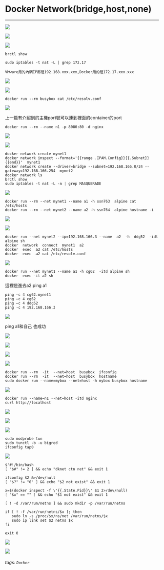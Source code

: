 # Docker Network(bridge,host,none)

---

![](https://i.imgur.com/toxx8NL.jpg)

![](https://i.imgur.com/eaXzbEC.jpg)

![](https://i.imgur.com/n2tJYn1.jpg)


`brctl show`

`sudo iptables -t nat -L | grep 172.17`

`VMware用的內網IP都是192.168.xxx.xxx,Docker用的是172.17.xxx.xxx`

![](https://i.imgur.com/llSI9cu.jpg)

![](https://i.imgur.com/9gMOiAV.jpg)

`docker run --rm busybox cat /etc/resolv.conf`

![](https://i.imgur.com/7RSQwSh.jpg)

上一篇有介紹到的主機port號可以連到裡面的container的port

`docker run --rm --name n1 -p 8080:80 -d nginx`

![](https://i.imgur.com/HnEwQEC.jpg)

![](https://i.imgur.com/kEqebQm.jpg)

```
docker network create mynet1
docker network inspect --format='{{range .IPAM.Config}}{{.Subnet}}{{end}}'  mynet1
docker network create --driver=bridge --subnet=192.168.166.0/24 --gateway=192.168.166.254  mynet2
docker network ls
brctl show
sudo iptables -t nat -L -n | grep MASQUERADE 
```
![](https://i.imgur.com/xbW6T58.jpg)

```
docker run --rm --net mynet1 --name a1 -h ssn763  alpine cat /etc/hosts
docker run --rm --net mynet2 --name a2 -h ssn764  alpine hostname -i
```

![](https://i.imgur.com/P64G0zO.jpg)

![](https://i.imgur.com/xxNij4A.jpg)

```
docker run --net mynet2 --ip=192.168.166.3 --name  a2  -h  ddg52  -idt alpine sh
docker  network  connect  mynet1  a2
docker  exec  a2 cat /etc/hosts
docker  exec  a2 cat /etc/resolv.conf
```

![](https://i.imgur.com/keAHROA.jpg)

```
docker run --net mynet1 --name a1 -h cg62  -itd alpine sh
docker  exec -it a2 sh
```

這裡是進去a2 ping a1

```
ping –c 4 cg62.mynet1
ping –c 4 cg62
ping –c 4 ddg52
ping -c 4 192.168.166.3
```

![](https://i.imgur.com/nl2zDrv.jpg)

ping a1和自己 也成功

![](https://i.imgur.com/C15gkGV.jpg)

![](https://i.imgur.com/BG1kJPc.jpg)

![](https://i.imgur.com/fEzOBtH.jpg)

![](https://i.imgur.com/pf1QxUJ.jpg)

```
docker run --rm  -it  --net=host  busybox  ifconfig
docker run --rm  -it  --net=host  busybox  hostname
sudo docker run --name=mybox --net=host -h mybox busybox hostname
```

![](https://i.imgur.com/9ZDOOJo.jpg)

```
docker run --name=n1 --net=host -itd nginx
curl http://localhost
```

![](https://i.imgur.com/Isq08ek.jpg)

![](https://i.imgur.com/TwntR3o.jpg)

![](https://i.imgur.com/8ABNScX.jpg)

```
sudo modprobe tun
sudo tunctl -b -u bigred
ifconfig tap0
```

![](https://i.imgur.com/hJUWttL.jpg)

```
$'#!/bin/bash
[ "$#" != 2 ] && echo "dknet ctn net" && exit 1

ifconfig $2 &>/dev/null
[ "$?" != "0" ] && echo "$2 not exist" && exit 1

x=$(docker inspect -f \'{{.State.Pid}}\' $1 2>/dev/null)
[ "$x" == "" ] && echo "$1 not exist" && exit 1

[ ! -d /var/run/netns ] && sudo mkdir -p /var/run/netns

if [ ! -f /var/run/netns/$x ]; then
   sudo ln -s /proc/$x/ns/net /var/run/netns/$x
   sudo ip link set $2 netns $x
fi

exit 0
```

![](https://i.imgur.com/GFBqrIJ.jpg)

![](https://i.imgur.com/0MhytsW.jpg)


###### tags: `Docker`
